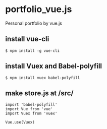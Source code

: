 # portfolio_vue.js
Personal portfolio by vue.js

## install vue-cli
```
$ npm install -g vue-cli
```  

## install Vuex and Babel-polyfill
```
$ npm install vuex babel-polyfill
```  

## make store.js at /src/
```
import 'babel-polyfill'
import Vue from 'vue'
import Vuex from 'vuex'

Vue.use(Vuex)
```  
